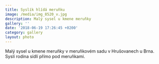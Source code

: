 ```yaml
---
title: Syslík hlídá meruňku
image: /media/img_8520_v.jpg
description: Malý sysel u kmene meruňky
gallery: ''
date: '2018-06-19 17:26:45 +0200'
category: gallery
layout: photo
---
```

Malý sysel u kmene meruňky v meruňkovém sadu v Hrušovanech u Brna. Syslí rodina sídlí přímo pod meruňkami.
